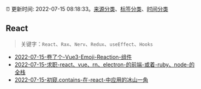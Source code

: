 :alarm_clock: 更新时间: 2022-07-15 08:18:33。[来源分类](../README.md)、[标签分类](../TAGS.md)、[时间分类](../TIMELINE.md)

## React


> 关键字：`React`、`Rax`、`Nerv`、`Redux`、`useEffect`、`Hooks`



- [2022-07-15-卷了个-Vue3-Emoji-Reaction-组件](https://www.v2ex.com/t/866446) 
- [2022-07-15-求职-react、vue、rn、electron-的前端-或着-ruby、node-的全栈](https://www.v2ex.com/t/866433) 
- [2022-07-15-初窥.contains-在-react-中应用的冰山一角](https://www.v2ex.com/t/866414) 